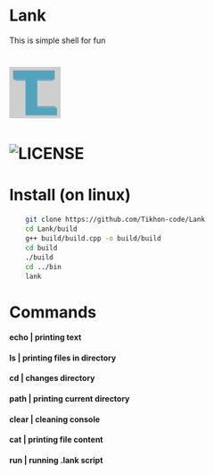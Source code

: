 # Lank
 This is simple shell for fun
# ![ICON](icon.png)
# ![LICENSE](https://badgen.net/github/license/Tikhon-code/Lank/)

# Install (on linux)
```bash
    git clone https://github.com/Tikhon-code/Lank
    cd Lank/build
    g++ build/build.cpp -o build/build
    cd build
    ./build
    cd ../bin
    lank
```

# Commands
#### echo  | printing text

#### ls    | printing files in directory

#### cd    | changes directory

#### path  | printing current directory

#### clear | cleaning console

#### cat   | printing file content

#### run   | running .lank script

